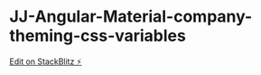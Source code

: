 # JJ-Angular-Material-company-theming-css-variables

[Edit on StackBlitz ⚡️](https://stackblitz.com/edit/jj-company-theming-css-variables)
